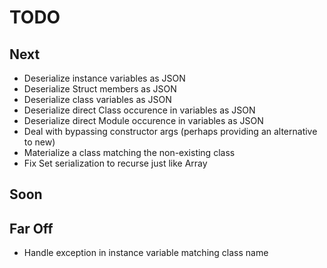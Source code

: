 # TODO

## Next

- Deserialize instance variables as JSON
- Deserialize Struct members as JSON
- Deserialize class variables as JSON
- Deserialize direct Class occurence in variables as JSON
- Deserialize direct Module occurence in variables as JSON
- Deal with bypassing constructor args (perhaps providing an alternative to new)
- Materialize a class matching the non-existing class
- Fix Set serialization to recurse just like Array

## Soon


## Far Off
    
- Handle exception in instance variable matching class name
